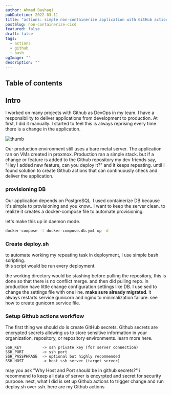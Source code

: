 ```yaml
---
author: Ahmad Bayhaqi
pubDatetime: 2022-03-11
title: "actions: simple non-containerize application with GitHub actions"
postSlug: non-containerize-cicd
featured: false
draft: false
tags:
  - actions
  - github
  - bash
ogImage: ""
description: ""
---
```


## Table of contents

## Intro

I worked on many projects with Github as DevOps in my team. I have a responsibility
to deliver applications from development to production. At first, I did it manually.
I started to feel this is always reprising every time there is a change in the application.

![thumb](https://user-images.githubusercontent.com/56214296/158066250-935a0d01-93be-4215-8472-e93762292483.png)

Our production environment still uses a bare metal server. The application ran
on VMs created in proxmox. Production ran a simple stack. but if a change or
feature is added to the Github repository my dev friends say, "Hey I added new
feature, can you deploy it?" and it keeps repeating. until I found solution to
create Github actions that can continuously check and deliver the application.

### provisioning DB

Our application depends on PostgreSQL. I used containerize DB because it's simple
to provisioning and you know.. I want to keep the server clean. to realize it
creates a docker-compose file to automate provisioning.

<script src="https://gist.github.com/Kyuubang/ccf6698eebf06791d766d48178b6cdb4.js"></script>

let's make this up in daemon mode.

```bash
docker-compose -f docker-compose.db.yml up -d
```

### Create deploy.sh

to automate working my repeating task in deployment, I use simple bash scripting.  
this script would be run every deployment.

<script src="https://gist.github.com/Kyuubang/65e32082726bdf335458461d0ea2db17.js"></script>

the working directory would be stashing before pulling the repository, this is
done so that there is no conflict merge. and then did pulling repo.
in production have little change configuration settings like DB. I use sed to
change the settings file with one line. **make sure already migrated**. it always
restarts service gunicorn and nginx to minimalization failure. see how to create
gunicorn.service file.

### Setup Github actions workflow

The first thing we should do is create GitHub secrets. Github secrets are encrypted
secrets allowing us to store sensitive information in your organization, repository,
or repository environments. learn more here.

```text
SSH_KEY         -> ssh private key (for server connection)
SSH_PORT        -> ssh port
SSH_PASSPHRASE  -> optional but highly recommended
SSH_HOST        -> host ssh server (target server)
```

may you ask "Why Host and Port should be in github secrets?" i recommend to
keep all data of server is encyrpted and secret for security purpose. next,
what I did is set up Github actions to trigger change and run deploy.sh
over ssh. here are my Github actions

<script src="https://gist.github.com/Kyuubang/1f6590e2d95c4e7ffb62414288f82b6d.js"></script>

